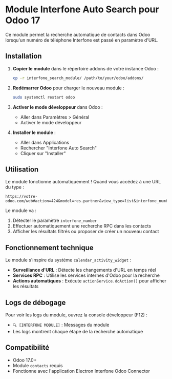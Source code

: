 # Module Interfone Auto Search pour Odoo 17

Ce module permet la recherche automatique de contacts dans Odoo lorsqu'un numéro de téléphone Interfone est passé en paramètre d'URL.

## Installation

1. **Copier le module** dans le répertoire addons de votre instance Odoo :
   ```bash
   cp -r interfone_search_module/ /path/to/your/odoo/addons/
   ```

2. **Redémarrer Odoo** pour charger le nouveau module :
   ```bash
   sudo systemctl restart odoo
   ```

3. **Activer le mode développeur** dans Odoo :
   - Aller dans Paramètres > Général
   - Activer le mode développeur

4. **Installer le module** :
   - Aller dans Applications
   - Rechercher "Interfone Auto Search"
   - Cliquer sur "Installer"

## Utilisation

Le module fonctionne automatiquement ! Quand vous accédez à une URL du type :

```
https://votre-odoo.com/web#action=424&model=res.partner&view_type=list&interfone_number=0494202552
```

Le module va :
1. Détecter le paramètre `interfone_number`
2. Effectuer automatiquement une recherche RPC dans les contacts
3. Afficher les résultats filtrés ou proposer de créer un nouveau contact

## Fonctionnement technique

Le module s'inspire du système `calendar_activity_widget` :
- **Surveillance d'URL** : Détecte les changements d'URL en temps réel
- **Services RPC** : Utilise les services internes d'Odoo pour la recherche
- **Actions automatiques** : Exécute `actionService.doAction()` pour afficher les résultats

## Logs de débogage

Pour voir les logs du module, ouvrez la console développeur (F12) :
- `🔍 [INTERFONE MODULE]` : Messages du module
- Les logs montrent chaque étape de la recherche automatique

## Compatibilité

- Odoo 17.0+
- Module `contacts` requis
- Fonctionne avec l'application Electron Interfone Odoo Connector